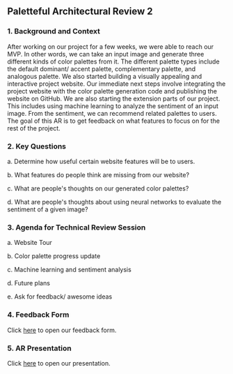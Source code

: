 ## Paletteful Architectural Review 2

### 1. Background and Context

After working on our project for a few weeks, we were able to reach our MVP. In other words, we can take an input image
and generate three different kinds of color palettes from it. The different palette types include the default dominant/ accent
palette, complementary palette, and analogous palette. We also started building a visually appealing and interactive project
website. Our immediate next steps involve integrating the project website with the color palette generation code and publishing
the website on GitHub. We are also starting the extension parts of our project. This includes using machine learning to
analyze the sentiment of an input image. From the sentiment, we can recommend related palettes to users. The goal of this
AR is to get feedback on what features to focus on for the rest of the project.
    
### 2. Key Questions

a. Determine how useful certain website features will be to users.

b. What features do people think are missing from our website?

c. What are people's thoughts on our generated color palettes?

d. What are people's thoughts about using neural networks to evaluate the sentiment of a given image?


### 3. Agenda for Technical Review Session

a. Website Tour

b. Color palette progress update

c. Machine learning and sentiment analysis

d. Future plans

e. Ask for feedback/ awesome ideas

### 4. Feedback Form

Click [here](https://goo.gl/forms/PwiAZcBbCkAPbfw73) to open our feedback form.

### 5. AR Presentation

Click [here](https://docs.google.com/presentation/d/14hi2yCMOTsKlGi80xEw5QkJtQhT7S9md2Kxg22HPlTY/edit?usp=sharing) to open our presentation.
